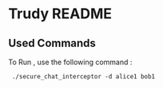 
# Trudy README


## Used Commands

To Run , use the following command :

```
 ./secure_chat_interceptor -d alice1 bob1

```











 







